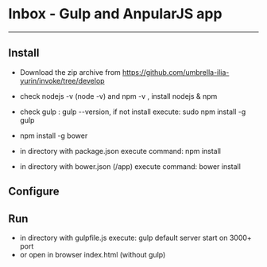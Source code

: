 # Inbox - Gulp and AnpularJS app 
- - -

## Install
* Download the zip archive from https://github.com/umbrella-ilia-yurin/invoke/tree/develop

* check nodejs -v (node -v) and npm -v , install nodejs & npm
* check gulp : gulp --version, if not install execute: sudo npm install -g gulp
* npm install -g bower
* in directory with package.json execute command: npm install
* in directory with bower.json (/app) execute command: bower install

## Configure

## Run
* in directory with gulpfile.js execute: gulp default server start on 3000+ port
* or open in browser index.html (without gulp)